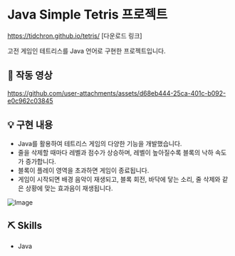 # Java Simple Tetris 프로젝트
https://tidchron.github.io/tetris/ [다운로드 링크]

고전 게임인 테트리스를 Java 언어로 구현한 프로젝트입니다.

## 🎥 작동 영상
https://github.com/user-attachments/assets/d68eb444-25ca-401c-b092-e0c962c03845

## 💡 구현 내용
- Java를 활용하여 테트리스 게임의 다양한 기능을 개발했습니다.
- 줄을 삭제할 때마다 레벨과 점수가 상승하며, 레벨이 높아질수록 블록의 낙하 속도가 증가합니다.
- 블록이 플레이 영역을 초과하면 게임이 종료됩니다.
- 게임이 시작되면 배경 음악이 재생되고, 블록 회전, 바닥에 닿는 소리, 줄 삭제와 같은 상황에 맞는 효과음이 재생됩니다.

![Image](https://github.com/user-attachments/assets/2819674b-b82a-42b9-bc36-0bf230cfc1ed)

## ⛏️ Skills
- Java
